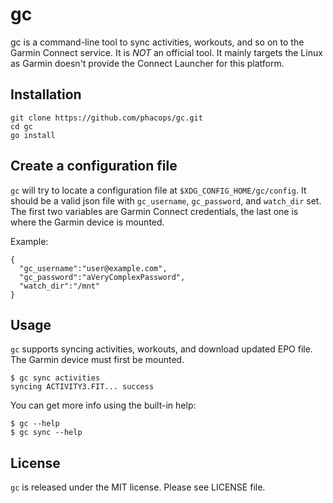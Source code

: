 # gc

gc is a command-line tool to sync activities, workouts, and so on to the Garmin
Connect service. It is *NOT* an official tool. It mainly targets the Linux as
Garmin doesn't provide the Connect Launcher for this platform.

## Installation

```
git clone https://github.com/phacops/gc.git
cd gc
go install
```

## Create a configuration file

`gc` will try to locate a configuration file at `$XDG_CONFIG_HOME/gc/config`. It
should be a valid json file with `gc_username`, `gc_password`, and `watch_dir`
set. The first two variables are Garmin Connect credentials, the last one is
where the Garmin device is mounted.

Example:
```
{
  "gc_username":"user@example.com",
  "gc_password":"aVeryComplexPassword",
  "watch_dir":"/mnt"
}
```

## Usage

`gc` supports syncing activities, workouts, and download updated EPO file. The
Garmin device must first be mounted.

```
$ gc sync activities
syncing ACTIVITY3.FIT... success
```

You can get more info using the built-in help:
```
$ gc --help
$ gc sync --help
```

## License

`gc` is released under the MIT license. Please see LICENSE file.
